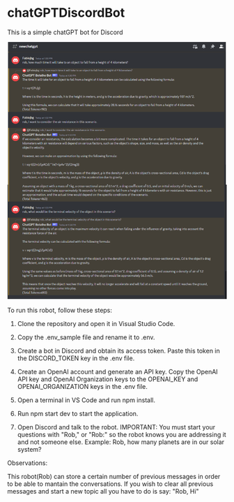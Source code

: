 # chatGPTDiscordBot
This is a simple chatGPT bot for Discord

![alt text](./images/chat_sample.png)

To run this robot, follow these steps:

1) Clone the repository and open it in Visual Studio Code.

2) Copy the .env_sample file and rename it to .env.

3) Create a bot in Discord and obtain its access token. Paste this token in the DISCORD_TOKEN key in the .env file.

4) Create an OpenAI account and generate an API key. Copy the OpenAI API key and OpenAI  Organization keys to the OPENAI_KEY and OPENAI_ORGANIZATION keys in the .env file.

5) Open a terminal in VS Code and run npm install.

6) Run npm start dev to start the application.

7) Open Discord and talk to the robot. IMPORTANT: You must start your questions with "Rob," or "Rob:" so the robot knows you are addressing it and not someone else. Example: Rob, how many planets are in our solar system?

Observations:

This robot(Rob) can store a certain number of previous messages in order to be able to mantain the conversations. If you wish to clear all previous messages and start a new topic all you have to do is say: "Rob, Hi"




